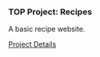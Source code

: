 ### TOP Project: Recipes
A basic recipe website.

[Project Details](https://www.theodinproject.com/lessons/foundations-recipes)
